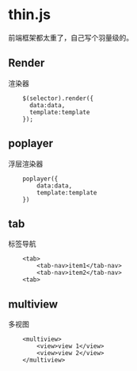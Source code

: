 # thin.js
前端框架都太重了，自己写个羽量级的。

## Render
渲染器

        $(selector).render({
          data:data,
          template:template
        });

## poplayer
浮层渲染器

        poplayer({
            data:data,
            template:template
        })
        
## tab 
标签导航

        <tab>
            <tab-nav>item1</tab-nav>
            <tab-nav>item2</tab-nav>
        <tab>
        
## multiview
多视图

        <multiview>
            <view>view 1</view>
            <view>view 2</view>
        </multiview>
